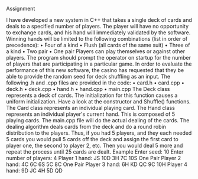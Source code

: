 Assignment

I have developed a new system in C++ that takes a single deck of cards and deals to a specified number of players. The player will have no opportunity to exchange cards, and his hand will immediately validated by the software. Winning hands will be limited to the following combinations (list in order of precedence):
•	Four of a kind
•	Flush (all cards of the same suit)
•	Three of a kind
•	Two pair
•	One pair
Players can play themselves or against other players. The program should prompt the operator on startup for the number of players that are participating in a particular game. In order to evaluate the performance of this new software, the casino has requested that they be able to provide the random seed for deck shuffling as an input. The following .h and .cpp files are provided in the code:
•	card.h
•	card.cpp
•	deck.h
•	deck.cpp
•	hand.h
•	hand.cpp
•	main.cpp
The Deck class represents a deck of cards. The initialization for this function causes a uniform initialization. Have a look at the constructor and Shuffle() functions.
The Card class represents an individual playing card. 
The Hand class represents an individual player's current hand. This is composed of 5 playing cards. 
The main.cpp file will do the actual dealing of the cards. The dealing algorithm deals cards from the deck and do a round robin distribution to the players. Thus, if you had 5 players, and they each needed 5 cards you would pull 5 cards off the deck and assign the first card to player one, the second to player 2, etc. Then you would deal 5 more and repeat the process until 25 cards are dealt.
Example
Enter seed: 10
Enter number of players: 4
Player 1 hand:   JS 10D  3H  7C 10S   One Pair
Player 2 hand:   4C  6C  6S  5C  8C   One Pair
Player 3 hand:   6H  KD  QC  9C 10H
Player 4 hand:   9D  JC  4H  5D  QD

